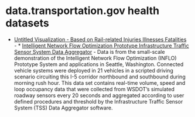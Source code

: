 # data.transportation.gov health datasets
* [Untitled Visualization - Based on Rail-related Injuries Illnesses Fatalities](https://data.transportation.gov/d/ibr3-fce7) - * [Intelligent Network Flow Optimization Prototype Infrastructure Traffic Sensor System Data Aggregator](https://data.transportation.gov/d/e5bn-vf7s) - Data is from the small-scale demonstration of the Intelligent Network Flow Optimization (INFLO) Prototype System and applications in Seattle, Washington. Connected vehicle systems were deployed in 21 vehicles in a scripted driving scenario circuiting this I-5 corridor northbound and southbound during morning rush hour. This data set contains real-time volume, speed and loop occupancy data that were collected from WSDOT’s simulated roadway sensors every 20 seconds and aggregated according to user defined procedures and threshold by the Infrastructure Traffic Sensor System (TSS) Data Aggregator software.
